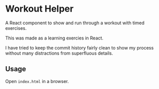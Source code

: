 # Workout Helper

A React component to show and run through a workout with timed exercises.

This was made as a learning exercies in React.

I have tried to keep the commit history fairly clean to show my process
without many distractions from superfluous details.

## Usage

Open `index.html` in a browser.
